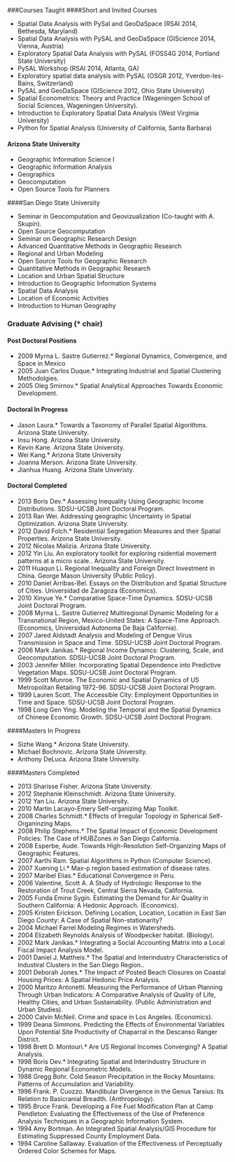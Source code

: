 
###Courses Taught
####Short and Invited Courses
- Spatial Data Analysis with PySal and GeoDaSpace (RSAI 2014, Bethesda, Maryland)
- Spatial Data Analysis with PySAL and GeoDaSpace (GIScience 2014, Vienna, Austria)
- Exploratory Spatial Data Analysis with PySAL (FOSS4G 2014, Portland State University)
- PySAL Workshop (RSAI 2014, Atlanta, GA)
- Exploratory spatial data analysis with PySAL (OSGR 2012, Yverdon-les-Bains, Switzerland)
- PySAL and GeoDaSpace (GIScience 2012, Ohio State University)
- Spatial Econometrics: Theory and Practice (Wageningen School of Social
   Sciences, Wageningen University).
- Introduction to Exploratory Spatial Data Analysis (West Virginia
   University)
- Python for Spatial Analysis (University of California, Santa Barbara)

#### Arizona State University
- Geographic Information Science I
- Geographic Information Analysis
- Geographics
- Geocomputation
- Open Source Tools for Planners

####San Diego State University
-  Seminar in Geocomputation and Geovizualization (Co-taught with A.
      Skupin). 
-  Open Source Geocomputation
-  Seminar on Geographic Research Design
-  Advanced Quantitative Methods in Geographic Research
-  Regional and Urban Modeling
-  Open Source Tools for Geographic Research
-  Quantitative Methods in Geographic Research
-  Location and Urban Spatial Structure
-  Introduction to Geographic Information Systems
-  Spatial Data Analysis
-  Location of Economic Activities
-  Introduction to Human Geography

### Graduate Advising (* chair)
#### Post Doctoral Positions
- 2009 Myrna L. Sastre Gutierrez.* Regional Dynamics,
  Convergence, and Space in Mexico
- 2005 Juan Carlos Duque.* Integrating Industrial and Spatial
  Clustering Methodolgies.
- 2005 Oleg Smirnov.* Spatial Analytical Approaches Towards
  Economic Development.

#### Doctoral In Progress
- Jason Laura.* Towards a Taxonomy of Parallel Spatial
   Algorithms. Arizona State University.
- Insu Hong. Arizona State University.
- Kevin Kane. Arizona State University.
- Wei Kang.* Arizona State University
- Joanna Merson. Arizona State University.
- Jianhua Huang. Arizona State Unveristy.

#### Doctoral Completed

- 2013 Boris Dev.* Assessing Inequality Using Geographic
  Income Distributions. SDSU-UCSB Joint Doctoral Program.
- 2013 Ran Wei. Addressing geographic Uncertainty in Spatial
  Optimization. Arizona State University.
- 2012 David Folch.* Residential Segregation Measures and their
  Spatial Properties. Arizona State University.
- 2012 Nicolas Malizia. Arizona State University.
- 2012 Yin Liu. An exploratory toolkit for exploring
  rsidential movement patterns at a micro scale.. Arizona State
  University.
- 2011 Huaqun Li. Regional Inequality and Foreign Direct Investment in
  China. George Mason University (Public Policy).
- 2010 Daniel Arribas-Bel. Essays on the Distribution and Spatial
   Structure of Cities. Universidad de Zaragoza (Economics).
- 2010 Xinyue Ye.* Comparative Space-Time Dynamics.
   SDSU-UCSB Joint Doctoral Program.
- 2008 Myrna L. Sastre Gutierrez Multiregional Dynamic Modeling for
   a Transnational Region, Mexico-United States: A Space-Time Approach.
   (Economics, Universidad Autonoma De Baja California).
- 2007 Jared Aldstadt Analysis and Modeling of Dengue Virus Transmission
   in Space and Time. SDSU-UCSB Joint Doctoral Program.
- 2006 Mark Janikas.* Regional Income Dynamcs: Clustering,
	 Scale, and Geocomputation. SDSU-UCSB Joint Doctoral Program.
- 2003 Jennifer Miller. Incorporating Spatial Dependence into
	 Predictive Vegetation Maps. SDSU-UCSB Joint Doctoral Program.
- 1999 Scott Munroe. The Economic and Spatial Dynamics of US
	 Metropolitan Retailing 1972-96. SDSU-UCSB Joint Doctoral Program.
- 1999 Lauren Scott. The Accessible City: Employment Opportunities
	 in Time and Space. SDSU-UCSB Joint Doctoral Program.
- 1998 Long Gen Ying. Modeling the Temporal and the Spatial
	 Dynamics of Chinese Economic Growth. SDSU-UCSB Joint Doctoral Program.

####Masters In Progress
- Sizhe Wang.* Arizona State University.
- Michael Bochnovic. Arizona State University.
- Anthony DeLuca. Arizona State University.

####Masters Completed
- 2013 Sharisse Fisher. Arizona State University.
- 2012 Stephanie Kleinschmidt. Arizona State University.
- 2012 Yan Liu. Arizona State University.
- 2010 Martin Lacayo-Emery Self-organizing Map Toolkit.
- 2008 Charles Schmidt.* Effects of Irregular Topology in Spherical
   Self-Organinzing Maps.
- 2008 Philip Stephens.* The Spatial Impact of Economic Development
   Policies: The Case of HUBZones in San Diego California.
- 2008   Esperbe, Aude. Towards High-Resolution Self-Organizing
   Maps of Geographic Features. 
- 2007 Aarthi Ram. Spatial Algorithms in Python (Computer Science).
- 2007 Xuening Li.* Max-p region based estimation of disease
   rates.
- 2007 Maribel Elias.* Educational Convergence in Peru.
- 2006 Valentine, Scott A. A Study of Hydrologic Response to the
   Restoration of Trout Creek, Central Sierra Nevada, California.
- 2005 Funda Emine Sygin. Estimating the Demand for Air Quality in
  Southern California: A Hedonic Approach. (Economics).
- 2005 Kristen Erickson. Defining Location, Location, Location in East
   San Diego  County: A Case of Spatial Non-stationarity? 
- 2004   Michael Farrel Modeling Regimes in Watersheds. 
- 2004   Elizabeth Reynolds Analysis of Woodpecker habitat. (Biology). 
- 2002  Mark Janikas.* Integrating a Social Accounting Matrix into
	a Local Fiscal Impact Analysis Model. 
- 2001  Daniel J. Mattheis.* The Spatial and Interindustry
	Characteristics of Industiral Clusters in the San Diego Region.. 
- 2001  Deborah
Jones.* The Impact of Posted Beach Closures on Coastal Housing
Prices: A Spatial Hedonic Price Analysis.
- 2000 Maritzo Antonetti. Measuring the Performance of Urban
	Planning Through Urban Indicators: A Comparative Analysis of Quality
	of Life, Healthy Cities, and Urban Sustainability.  (Public
	Administration and Urban Studies). 
- 2000 Calvin McNeil. Crime and space in Los Angeles.
	(Economics). 
- 1999 Deana Simmons. Predicting the Effects of Environmental
	Variables Upon Potential Site Productivity of Chaparral in the
	Descanso Ranger District. 
- 1998  Brett D.  Montouri.* Are US Regional Incomes Converging? A
	Spatial Analysis.
- 1998  Boris Dev.* Integrating Spatial and Interindustry Structure
	in Dynamic Regional Econometric Models.
- 1988 Gregg Bohr. Cold Season Precipitation in the Rocky
	Mountains: Patterns of Accumulation and Variability.
- 1996 Frank.  P. Cuozzo. Mandibular Divergence in the Genus
	Tarsius: Its Relation to Basicranial Breadth. (Anthropology). 
- 1995 Bruce Frank. Developing a Fire Fuel Modification Plan at
	Camp Pendleton: Evaluating the Effectiveness of the Use of Preference
	Analysis Techniques in a Geographic Information System.
- 1994 Amy Bortman.  An Integrated Spatial Analysis/GIS Procedure
	for Estimating Suppressed County Employment Data.
- 1994 Caroline Sallaway.  Evaluation of the Effectiveness of
	Perceptually Ordered Color Schemes for Maps.


